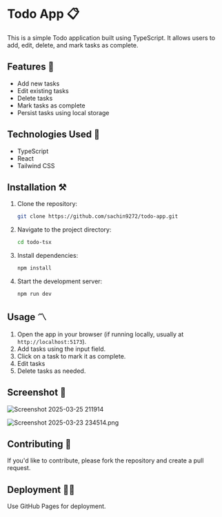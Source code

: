 # Todo App 📋

This is a simple Todo application built using TypeScript. It allows users to add, edit, delete, and mark tasks as complete.

## Features 📝

- Add new tasks
- Edit existing tasks
- Delete tasks
- Mark tasks as complete
- Persist tasks using local storage

## Technologies Used 🚀

- TypeScript
- React
- Tailwind CSS

## Installation ⚒️

1. Clone the repository:
   ```sh
   git clone https://github.com/sachin9272/todo-app.git

2. Navigate to the project directory:
   ```sh
   cd todo-tsx
3. Install dependencies:
   ```sh
   npm install
4. Start the development server:
   ```sh
   npm run dev
   
## Usage 〽️

1. Open the app in your browser (if running locally, usually at `http://localhost:5173`).
2. Add tasks using the input field.
3. Click on a task to mark it as complete.
4. Edit tasks 
5. Delete tasks as needed.

## Screenshot 📸
![Screenshot 2025-03-25 211914](https://github.com/user-attachments/assets/3648736e-9e5b-423f-ad26-b6015686aca9)

<img alt="Screenshot 2025-03-23 234514.png" src="https://github.com/user-attachments/assets/5e852974-c8d0-4240-b937-4492385ff3f6" />



## Contributing 🤝

If you'd like to contribute, please fork the repository and create a pull request.

## Deployment 👨‍💻
Use GitHub Pages for deployment.
